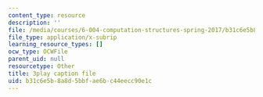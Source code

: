 ```yaml
---
content_type: resource
description: ''
file: /media/courses/6-004-computation-structures-spring-2017/b31c6e5b8a8d5bbfae6bc44eecc90e1c_Sqhb-TGC4aQ.vtt
file_type: application/x-subrip
learning_resource_types: []
ocw_type: OCWFile
parent_uid: null
resourcetype: Other
title: 3play caption file
uid: b31c6e5b-8a8d-5bbf-ae6b-c44eecc90e1c
---
```


